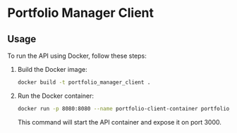 # Portfolio Manager Client

## Usage

To run the API using Docker, follow these steps:

1. Build the Docker image:

    ```bash
    docker build -t portfolio_manager_client .
    ```

2. Run the Docker container:

    ```bash
    docker run -p 8080:8080 --name portfolio-client-container portfolio_manager_client
    ```

    This command will start the API container and expose it on port 3000.
